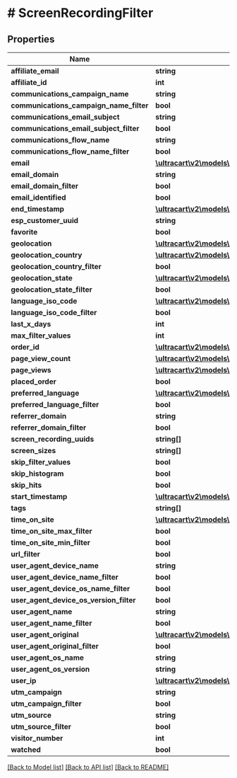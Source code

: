 # # ScreenRecordingFilter

## Properties

Name | Type | Description | Notes
------------ | ------------- | ------------- | -------------
**affiliate_email** | **string** |  | [optional]
**affiliate_id** | **int** |  | [optional]
**communications_campaign_name** | **string** |  | [optional]
**communications_campaign_name_filter** | **bool** |  | [optional]
**communications_email_subject** | **string** |  | [optional]
**communications_email_subject_filter** | **bool** |  | [optional]
**communications_flow_name** | **string** |  | [optional]
**communications_flow_name_filter** | **bool** |  | [optional]
**email** | [**\ultracart\v2\models\ScreenRecordingFilterStringSearch**](ScreenRecordingFilterStringSearch.md) |  | [optional]
**email_domain** | **string** |  | [optional]
**email_domain_filter** | **bool** |  | [optional]
**email_identified** | **bool** |  | [optional]
**end_timestamp** | [**\ultracart\v2\models\ScreenRecordingFilterRangeDate**](ScreenRecordingFilterRangeDate.md) |  | [optional]
**esp_customer_uuid** | **string** |  | [optional]
**favorite** | **bool** |  | [optional]
**geolocation** | [**\ultracart\v2\models\ScreenRecordingFilterGeoDistance**](ScreenRecordingFilterGeoDistance.md) |  | [optional]
**geolocation_country** | [**\ultracart\v2\models\ScreenRecordingFilterStringSearch**](ScreenRecordingFilterStringSearch.md) |  | [optional]
**geolocation_country_filter** | **bool** |  | [optional]
**geolocation_state** | [**\ultracart\v2\models\ScreenRecordingFilterStringSearch**](ScreenRecordingFilterStringSearch.md) |  | [optional]
**geolocation_state_filter** | **bool** |  | [optional]
**language_iso_code** | [**\ultracart\v2\models\ScreenRecordingFilterStringSearch**](ScreenRecordingFilterStringSearch.md) |  | [optional]
**language_iso_code_filter** | **bool** |  | [optional]
**last_x_days** | **int** |  | [optional]
**max_filter_values** | **int** |  | [optional]
**order_id** | [**\ultracart\v2\models\ScreenRecordingFilterStringSearch**](ScreenRecordingFilterStringSearch.md) |  | [optional]
**page_view_count** | [**\ultracart\v2\models\ScreenRecordingFilterRangeInteger**](ScreenRecordingFilterRangeInteger.md) |  | [optional]
**page_views** | [**\ultracart\v2\models\ScreenRecordingFilterPageView[]**](ScreenRecordingFilterPageView.md) |  | [optional]
**placed_order** | **bool** |  | [optional]
**preferred_language** | [**\ultracart\v2\models\ScreenRecordingFilterStringSearch**](ScreenRecordingFilterStringSearch.md) |  | [optional]
**preferred_language_filter** | **bool** |  | [optional]
**referrer_domain** | **string** |  | [optional]
**referrer_domain_filter** | **bool** |  | [optional]
**screen_recording_uuids** | **string[]** |  | [optional]
**screen_sizes** | **string[]** |  | [optional]
**skip_filter_values** | **bool** |  | [optional]
**skip_histogram** | **bool** |  | [optional]
**skip_hits** | **bool** |  | [optional]
**start_timestamp** | [**\ultracart\v2\models\ScreenRecordingFilterRangeDate**](ScreenRecordingFilterRangeDate.md) |  | [optional]
**tags** | **string[]** |  | [optional]
**time_on_site** | [**\ultracart\v2\models\ScreenRecordingFilterRangeInteger**](ScreenRecordingFilterRangeInteger.md) |  | [optional]
**time_on_site_max_filter** | **bool** |  | [optional]
**time_on_site_min_filter** | **bool** |  | [optional]
**url_filter** | **bool** |  | [optional]
**user_agent_device_name** | **string** |  | [optional]
**user_agent_device_name_filter** | **bool** |  | [optional]
**user_agent_device_os_name_filter** | **bool** |  | [optional]
**user_agent_device_os_version_filter** | **bool** |  | [optional]
**user_agent_name** | **string** |  | [optional]
**user_agent_name_filter** | **bool** |  | [optional]
**user_agent_original** | [**\ultracart\v2\models\ScreenRecordingFilterStringSearch**](ScreenRecordingFilterStringSearch.md) |  | [optional]
**user_agent_original_filter** | **bool** |  | [optional]
**user_agent_os_name** | **string** |  | [optional]
**user_agent_os_version** | **string** |  | [optional]
**user_ip** | [**\ultracart\v2\models\ScreenRecordingFilterIpSearch**](ScreenRecordingFilterIpSearch.md) |  | [optional]
**utm_campaign** | **string** |  | [optional]
**utm_campaign_filter** | **bool** |  | [optional]
**utm_source** | **string** |  | [optional]
**utm_source_filter** | **bool** |  | [optional]
**visitor_number** | **int** |  | [optional]
**watched** | **bool** |  | [optional]

[[Back to Model list]](../../README.md#models) [[Back to API list]](../../README.md#endpoints) [[Back to README]](../../README.md)
